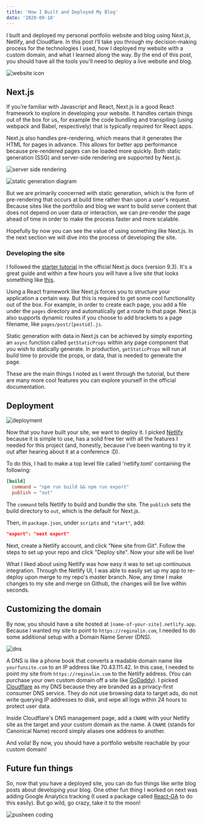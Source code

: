 ```yaml
---
title: 'How I Built and Deployed My Blog'
date: '2020-09-18'
---
```


I built and deployed my personal portfolio website and blog using Next.js, Netlify, and Cloudflare. In this post I’ll take you through my decision-making process for the technologies I used, how I deployed my website with a custom domain, and what I learned along the way. By the end of this post, you should have all the tools you'll need to deploy a live website and blog.

![website icon](https://external-content.duckduckgo.com/iu/?u=https%3A%2F%2Fcmkt-image-prd.global.ssl.fastly.net%2F0.1.0%2Fps%2F2420586%2F5000%2F3592%2Fm1%2Ffpnw%2Fwm0%2F22-.jpg%3F1489748277%26s%3Dde15afd3916cbc1ba19cde320088cc40&f=1&nofb=1)

## Next.js

If you’re familiar with Javascript and React, Next.js is a good React framework to explore in developing your website. It handles certain things out of the box for us, for example the code bundling and transpiling (using webpack and Babel, respectively) that is typically required for React apps.

Next.js also handles pre-rendering, which means that it generates the HTML for pages in advance. This allows for better app performance because pre-rendered pages can be loaded more quickly. Both static generation (SSG) and server-side rendering are supported by Next.js.

![server side rendering](https://nextjs.org/static/images/learn/data-fetching/server-side-rendering.png)

![static generation diagram](https://nextjs.org/static/images/learn/data-fetching/static-generation.png)

But we are primarily concerned with static generation, which is the form of pre-rendering that occurs at build time rather than upon a user's request. Because sites like the portfolio and blog we want to build serve content that does not depend on user data or interaction, we can pre-render the page ahead of time in order to make the process faster and more scalable.

Hopefully by now you can see the value of using something like Next.js. In the next section we will dive into the process of developing the site.

### Developing the site

I followed the [starter tutorial](https://nextjs.org/learn/basics/create-nextjs-app) in the official Next.js docs (version 9.3). It's a great guide and within a few hours you will have a live site that looks something like [this](https://next-learn-starter.now.sh/).

Using a React framework like Next.js forces you to structure your application a certain way. But this is required to get some cool functionality out of the box. For example, in order to create each page, you add a file under the `pages` directory and automatically get a route to that page. Next.js also supports dynamic routes if you choose to add brackets to a page filename, like `pages/post/[postid].js`.

Static generation with data in Next.js can be achieved by simply exporting an `async` function called `getStaticProps` within any page component that you wish to statically generate. In production, `getStaticProps` will run at build time to provide the props, or data, that is needed to generate the page.

These are the main things I noted as I went through the tutorial, but there are many more cool features you can explore yourself in the official documentation.

## Deployment

![deployment](https://www.formilla.com/blog/wp-content/uploads/2017/04/good-web-design-upd-700x470.png)

Now that you have built your site, we want to deploy it. I picked [Netlify](https://app.netlify.com/) because it is simple to use, has a solid free tier with all the features I needed for this project (and, honestly, because I've been wanting to try it out after hearing about it at a conference :D).

To do this, I had to make a top level file called 'netlify.toml' containing the following:

```toml
[build]
  command = "npm run build && npm run export"
  publish = "out"
```

The `command` tells Netlify to build and bundle the site. The `publish` sets the build directory to `out`, which is the default for Next.js.

Then, in `package.json`, under `scripts` and `"start"`, add:

```json
"export": "next export"
```

Next, create a Netlify account, and click "New site from Git". Follow the steps to set up your repo and click "Deploy site". Now your site will be live!

What I liked about using Netlify was how easy it was to set up continuous integration. Through the Netlify UI, I was able to easily set up my app to re-deploy upon merge to my repo's master branch. Now, any time I make changes to my site and merge on Github, the changes will be live within seconds.

## Customizing the domain

By now, you should have a site hosted at `[name-of-your-site].netlify.app`. Because I wanted my site to point to `https://reginalin.com`, I needed to do some additional setup with a Domain Name Server (DNS).

![dns](https://kinsta.com/wp-content/uploads/2018/05/what-is-dns-1024x512.png)

A DNS is like a phone book that converts a readable domain name like `yourfunsite.com` to an IP address like 70.43.111.42. In this case, I needed to point my site from `https://reginalin.com` to the Netlify address. (You can purchase your own custom domain off a site like [GoDaddy](www.godaddy.com)). I picked [Cloudflare](https://www.cloudflare.com/) as my DNS because they are branded as a privacy-first consumer DNS service. They do not use browsing data to target ads, do not write querying IP addresses to disk, and wipe all logs within 24 hours to protect user data.

Inside Cloudflare's DNS management page, add a `CNAME` with your Netlify site as the target and your custom domain as the name. A `CNAME` (stands for Canonical Name) record simply aliases one address to another.

And voila! By now, you should have a portfolio website reachable by your custom domain!

## Future fun things

So, now that you have a deployed site, you can do fun things like write blog posts about developing your blog. One other fun thing I worked on next was adding Google Analytics tracking (I used a package called [React-GA](https://github.com/react-ga/react-ga) to do this easily). But go wild, go crazy, take it to the moon!

![pusheen coding](https://media.giphy.com/media/dNgK7Ws7y176U/giphy.gif)
